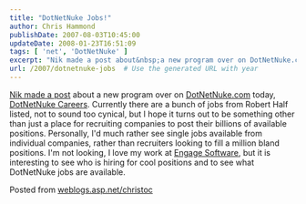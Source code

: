 ```yaml
---
title: "DotNetNuke Jobs!"
author: Chris Hammond
publishDate: 2007-08-03T10:45:00
updateDate: 2008-01-23T16:51:09
tags: [ 'net', 'DotNetNuke' ]
excerpt: "Nik made a post about&nbsp;a new program over on DotNetNuke.com today, DotNetNuke Careers. Currently there are a bunch of jobs from Robert Half listed, not to sound too cynical, but I hope it turns out to be something other than just a place for recruiting companies to post their billions of available positions. Personally, I'd much rather see single jobs available from individual companies, rather than recruiters looking to fill a million bland positions. I'm not looking, I love my work at Engage Software, but it is interesting to see who is hiring for cool positions and to see what DotNetNuke jobs are available. Posted from..."
url: /2007/dotnetnuke-jobs  # Use the generated URL with year
---
```

<P mce_keep="true"><A class="" href="https://www.dotnetnuke.com/Community/Blogs/tabid/825/EntryID/1506/Default.aspx" mce_href="https://www.dotnetnuke.com/Community/Blogs/tabid/825/EntryID/1506/Default.aspx">Nik made a post</A> about&nbsp;a new program over on <A class="" href="https://www.dotnetnuke.com/" mce_href="https://www.dotnetnuke.com">DotNetNuke.com</A> today, <A class="" href="https://www.dotnetnuke.com/Programs/Careers/tabid/1111/Default.aspx" mce_href="https://www.dotnetnuke.com/Programs/Careers/tabid/1111/Default.aspx">DotNetNuke Careers</A>. Currently there are a bunch of jobs from Robert Half listed, not to sound too cynical, but I hope it turns out to be something other than just a place for recruiting companies to post their billions of available positions. Personally, I'd much rather see single jobs available from individual companies, rather than recruiters looking to fill a million bland positions. I'm not looking, I love my work at <A class="" href="https://www.engagesoftware.com/" mce_href="https://www.engagesoftware.com">Engage Software</A>, but it is interesting to see who is hiring for cool positions and to see what DotNetNuke jobs are available.</P> Posted from <A href="https://weblogs.asp.net/christoc/">weblogs.asp.net/christoc</a>
